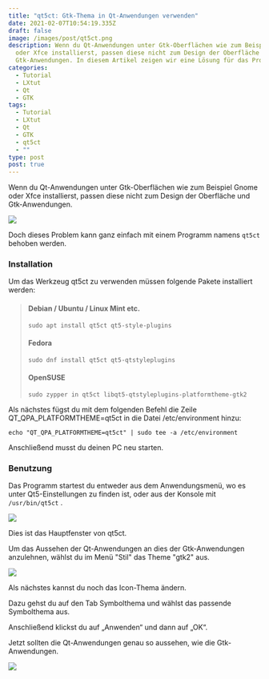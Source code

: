 ```yaml
---
title: "qt5ct: Gtk-Thema in Qt-Anwendungen verwenden"
date: 2021-02-07T10:54:19.335Z
draft: false
image: /images/post/qt5ct.png
description: Wenn du Qt-Anwendungen unter Gtk-Oberflächen wie zum Beispiel Gnome
  oder Xfce installierst, passen diese nicht zum Design der Oberfläche und
  Gtk-Anwendungen. In diesem Artikel zeigen wir eine Lösung für das Problem.
categories:
  - Tutorial
  - LXtut
  - Qt
  - GTK
tags:
  - Tutorial
  - LXtut
  - Qt
  - GTK
  - qt5ct
  - ""
type: post
post: true
---
```

Wenn du Qt-Anwendungen unter Gtk-Oberflächen wie zum Beispiel Gnome oder Xfce installierst, passen diese nicht zum Design der Oberfläche und Gtk-Anwendungen.

![](/images/post/qt5ct_1.png)

Doch dieses Problem kann ganz einfach mit einem Programm namens `qt5ct` behoben werden.

### Installation

Um das Werkzeug qt5ct zu verwenden müssen folgende Pakete installiert werden:

> #### Debian / Ubuntu / Linux Mint etc.
>
> `sudo apt install qt5ct qt5-style-plugins`
>
> #### Fedora
>
> `sudo dnf install qt5ct qt5-qtstyleplugins`
>
> #### OpenSUSE
>
> `sudo zypper in qt5ct libqt5-qtstyleplugins-platformtheme-gtk2`

Als nächstes fügst du mit dem folgenden Befehl die Zeile QT_QPA_PLATFORMTHEME=qt5ct in die Datei /etc/environment hinzu:

`echo "QT_QPA_PLATFORMTHEME=qt5ct" | sudo tee -a /etc/environment`

Anschließend musst du deinen PC neu starten.

### Benutzung

Das Programm startest du entweder aus dem Anwendungsmenü, wo es unter Qt5-Einstellungen zu finden ist, oder aus der Konsole mit `/usr/bin/qt5ct` .

![](/images/post/qt5ct-main.png)

Dies ist das Hauptfenster von qt5ct.

Um das Aussehen der Qt-Anwendungen an dies der Gtk-Anwendungen anzulehnen, wählst du im Menü "Stil" das Theme "gtk2" aus.

![](/images/post/qt5ct_2.png)

Als nächstes kannst du noch das Icon-Thema ändern.

Dazu gehst du auf den Tab Symbolthema und wählst das passende Symbolthema aus.

Anschließend klickst du auf „Anwenden“ und dann auf „OK“.

Jetzt sollten die Qt-Anwendungen genau so aussehen, wie die Gtk-Anwendungen.

![](/images/post/page_setup.png)
